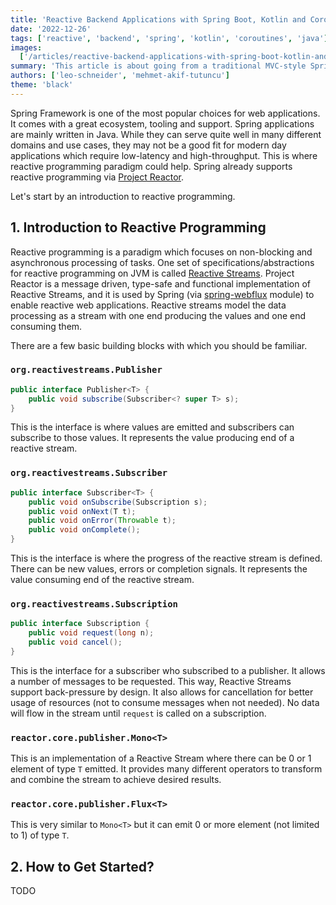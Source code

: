 ```yaml
---
title: 'Reactive Backend Applications with Spring Boot, Kotlin and Coroutines'
date: '2022-12-26'
tags: ['reactive', 'backend', 'spring', 'kotlin', 'coroutines', 'java']
images:
  ['/articles/reactive-backend-applications-with-spring-boot-kotlin-and-coroutines/headline.jpg']
summary: 'This article is about going from a traditional MVC-style Spring Boot application written in Java to a modern, functional, reactive Spring Boot application using Kotlin and Coroutines.'
authors: ['leo-schneider', 'mehmet-akif-tutuncu']
theme: 'black'
---
```


Spring Framework is one of the most popular choices for web applications. It comes with a great ecosystem, tooling and support. Spring applications are mainly written in Java. While they can serve quite well in many different domains and use cases, they may not be a good fit for modern day applications which require low-latency and high-throughput. This is where reactive programming paradigm could help. Spring already supports reactive programming via [Project Reactor](https://projectreactor.io).

Let's start by an introduction to reactive programming.

## 1. Introduction to Reactive Programming

Reactive programming is a paradigm which focuses on non-blocking and asynchronous processing of tasks. One set of specifications/abstractions for reactive programming on JVM is called [Reactive Streams](https://www.reactive-streams.org). Project Reactor is a message driven, type-safe and functional implementation of Reactive Streams, and it is used by Spring (via [spring-webflux](https://docs.spring.io/spring-framework/docs/current/reference/html/web-reactive.html) module) to enable reactive web applications. Reactive streams model the data processing as a stream with one end producing the values and one end consuming them.

There are a few basic building blocks with which you should be familiar.

### `org.reactivestreams.Publisher`

```java
public interface Publisher<T> {
    public void subscribe(Subscriber<? super T> s);
}
```

This is the interface is where values are emitted and subscribers can subscribe to those values. It represents the value producing end of a reactive stream.

### `org.reactivestreams.Subscriber`

```java
public interface Subscriber<T> {
    public void onSubscribe(Subscription s);
    public void onNext(T t);
    public void onError(Throwable t);
    public void onComplete();
}
```

This is the interface is where the progress of the reactive stream is defined. There can be new values, errors or completion signals. It represents the value consuming end of the reactive stream.

### `org.reactivestreams.Subscription`

```java
public interface Subscription {
    public void request(long n);
    public void cancel();
}
```

This is the interface for a subscriber who subscribed to a publisher. It allows a number of messages to be requested. This way, Reactive Streams support back-pressure by design. It also allows for cancellation for better usage of resources (not to consume messages when not needed). No data will flow in the stream until `request` is called on a subscription.

### `reactor.core.publisher.Mono<T>`

This is an implementation of a Reactive Stream where there can be 0 or 1 element of type `T` emitted. It provides many different operators to transform and combine the stream to achieve desired results.

### `reactor.core.publisher.Flux<T>`

This is very similar to `Mono<T>` but it can emit 0 or more element (not limited to 1) of type `T`.

## 2. How to Get Started?

TODO
